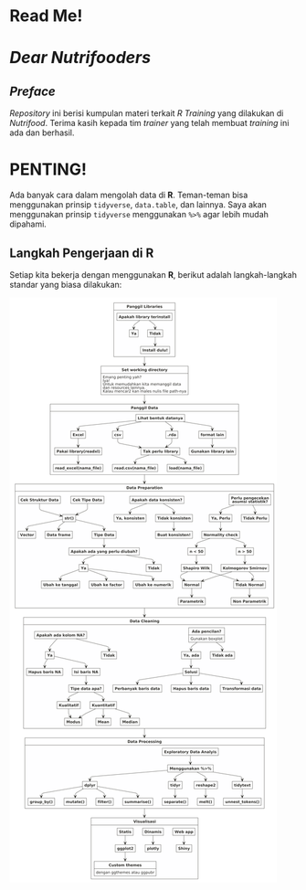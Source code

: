 Read Me\!
================

# *Dear Nutrifooders*

## *Preface*

*Repository* ini berisi kumpulan materi terkait *R Training* yang
dilakukan di *Nutrifood*. Terima kasih kepada tim *trainer* yang telah
membuat *training* ini ada dan berhasil.

# PENTING\!

Ada banyak cara dalam mengolah data di **R**. Teman-teman bisa
menggunakan prinsip `tidyverse`, `data.table`, dan lainnya. Saya akan
menggunakan prinsip `tidyverse` menggunakan `%>%` agar lebih mudah
dipahami.

## Langkah Pengerjaan di R

Setiap kita bekerja dengan menggunakan **R**, berikut adalah
langkah-langkah standar yang biasa dilakukan:

![](readme_files/figure-gfm/unnamed-chunk-1-1.png)<!-- -->
